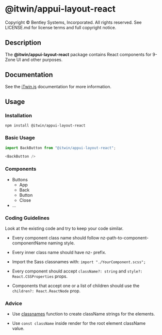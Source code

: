 # @itwin/appui-layout-react

Copyright © Bentley Systems, Incorporated. All rights reserved. See LICENSE.md for license terms and full copyright notice.

## Description

The __@itwin/appui-layout-react__ package contains React components for 9-Zone UI and other purposes.

## Documentation

See the [iTwin.js](https://www.itwinjs.org) documentation for more information.

## Usage

### Installation

```shell
npm install @itwin/appui-layout-react
```

### Basic Usage

```javascript
import BackButton from "@itwin/appui-layout-react";

<BackButton />
```

### Components

* Buttons
  * App
  * Back
  * Button
  * Close
* ...

### Coding Guidelines

Look at the existing code and try to keep your code similar.

* Every component class name should follow nz-path-to-component-componentName naming style.

* Every inner class name should have nz- prefix.

* Import the Sass classnames with: `import "./YourComponent.scss";`

* Every component should accept `className?: string` and `style?: React.CSSProperties` props.

* Components that accept one or a list of children should use the `children?: React.ReactNode` prop.

### Advice

* Use [classnames](https://www.npmjs.com/package/classnames) function to create className strings for the elements.

* Use `const className` inside render for the root element className value.
